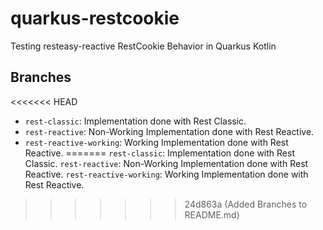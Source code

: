 # quarkus-restcookie
Testing resteasy-reactive RestCookie Behavior in Quarkus Kotlin

## Branches
<<<<<<< HEAD
* `rest-classic`: Implementation done with Rest Classic.
* `rest-reactive`: Non-Working Implementation done with Rest Reactive.
* `rest-reactive-working`: Working Implementation done with Rest Reactive.
=======
`rest-classic`: Implementation done with Rest Classic.
`rest-reactive`: Non-Working Implementation done with Rest Reactive.
`rest-reactive-working`: Working Implementation done with Rest Reactive.
>>>>>>> 24d863a (Added Branches to README.md)
